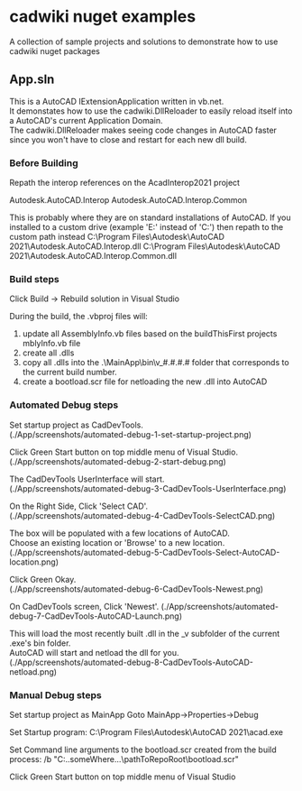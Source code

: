 # cadwiki nuget examples
A collection of sample projects and solutions to demonstrate how to use cadwiki nuget packages

## App.sln  
This is a AutoCAD IExtensionApplication written in vb.net.  
It demonstates how to use the cadwiki.DllReloader to easily reload itself into a AutoCAD's current Application Domain.  
The cadwiki.DllReloader makes seeing code changes in AutoCAD faster since you won't have to close and restart for each new dll build.  

### Before Building
Repath the interop references on the AcadInterop2021 project

Autodesk.AutoCAD.Interop
Autodesk.AutoCAD.Interop.Common

This is probably where they are on standard installations of AutoCAD.
If you installed to a custom drive (example 'E:\' instead of 'C:\') then repath to the custom path instead
C:\Program Files\Autodesk\AutoCAD 2021\Autodesk.AutoCAD.Interop.dll
C:\Program Files\Autodesk\AutoCAD 2021\Autodesk.AutoCAD.Interop.Common.dll

### Build steps
Click Build -> Rebuild solution in Visual Studio

During the build, the .vbproj files will:
1. update all AssemblyInfo.vb files based on the buildThisFirst projects mblyInfo.vb file
1. create all .dlls
1. copy all .dlls into the .\MainApp\bin\v_#.#.#.# folder that corresponds to the current build number.  
1. create a bootload.scr file for netloading the new .dll into AutoCAD

### Automated Debug steps
Set startup project as CadDevTools.  
(./App/screenshots/automated-debug-1-set-startup-project.png)  

Click Green Start button on top middle menu of Visual Studio.  
(./App/screenshots/automated-debug-2-start-debug.png)  

The CadDevTools UserInterface will start.  
(./App/screenshots/automated-debug-3-CadDevTools-UserInterface.png)  

On the Right Side, Click 'Select CAD'.  
(./App/screenshots/automated-debug-4-CadDevTools-SelectCAD.png)  

The box will be populated with a few locations of AutoCAD.  
Choose an existing location or 'Browse' to a new location. 
(./App/screenshots/automated-debug-5-CadDevTools-Select-AutoCAD-location.png)  

Click Green Okay.  
(./App/screenshots/automated-debug-6-CadDevTools-Newest.png)  

On CadDevTools screen, Click 'Newest'.
(./App/screenshots/automated-debug-7-CadDevTools-AutoCAD-Launch.png)    

This will load the most recently built .dll in the _v subfolder of the current .exe's bin folder.  
AutoCAD will start and netload the dll for you.
(./App/screenshots/automated-debug-8-CadDevTools-AutoCAD-netload.png)

### Manual Debug steps
Set startup project as MainApp
Goto MainApp->Properties->Debug

Set Startup program:
C:\Program Files\Autodesk\AutoCAD 2021\acad.exe

Set Command line arguments to the bootload.scr created from the build process:
/b "C:\..someWhere...\pathToRepoRoot\bootload.scr"

Click Green Start button on top middle menu of Visual Studio